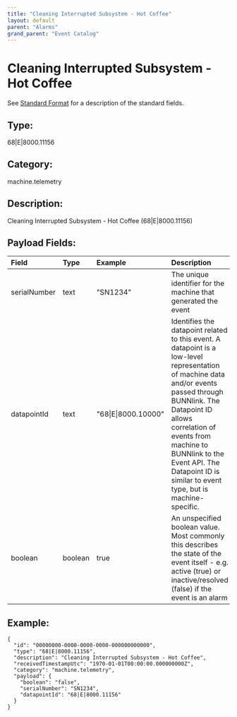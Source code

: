 ```yaml
---
title: "Cleaning Interrupted Subsystem - Hot Coffee"
layout: default
parent: "Alarms"
grand_parent: "Event Catalog"
---
```


# Cleaning Interrupted Subsystem - Hot Coffee

See [Standard Format](/event-subscriptions/event-format) for a description of the standard fields.

## Type:

68\|E\|8000.11156

## Category:

machine.telemetry

## Description: 

Cleaning Interrupted Subsystem - Hot Coffee (68\|E\|8000.11156)

## Payload Fields:

| Field | Type | Example | Description |
|:------|:-----|:--------|:------------|
| serialNumber | text | "SN1234" | The unique identifier for the machine that generated the event |
| datapointId | text | "68\|E\|8000.10000" | Identifies the datapoint related to this event. A datapoint is a low-level representation of machine data and/or events passed through BUNNlink. The Datapoint ID allows correlation of events from machine to BUNNlink to the Event API. The Datapoint ID is similar to event type, but is machine-specific. |
| boolean | boolean | true | An unspecified boolean value. Most commonly this describes the state of the event itself - e.g. active (true) or inactive/resolved (false) if the event is an alarm |

## Example:

```
{
  "id": "00000000-0000-0000-0000-000000000000",
  "type": "68|E|8000.11156",
  "description": "Cleaning Interrupted Subsystem - Hot Coffee",
  "receivedTimestampUtc": "1970-01-01T00:00:00.000000000Z",
  "category": "machine.telemetry",
  "payload": {
    "boolean": "false",
    "serialNumber": "SN1234",
    "datapointId": "68|E|8000.11156"
  }
}
```
